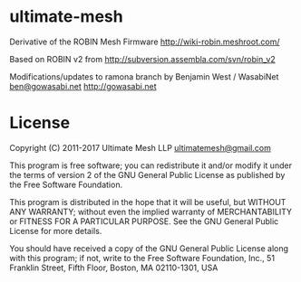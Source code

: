 ultimate-mesh
==========

Derivative of the ROBIN Mesh Firmware http://wiki-robin.meshroot.com/

Based on ROBIN v2 from http://subversion.assembla.com/svn/robin_v2

Modifications/updates to ramona branch by Benjamin West / WasabiNet <ben@gowasabi.net> http://gowasabi.net

License
=======
Copyright (C) 2011-2017 Ultimate Mesh LLP <ultimatemesh@gmail.com>

This program is free software; you can redistribute it and/or modify it under the terms of version 2 of the GNU General Public License as published by the Free Software Foundation.

This program is distributed in the hope that it will be useful, but WITHOUT ANY WARRANTY; without even the implied warranty of MERCHANTABILITY or FITNESS FOR A PARTICULAR PURPOSE. See the GNU General Public License for more details.

You should have received a copy of the GNU General Public License along with this program; if not, write to the Free Software Foundation, Inc., 51 Franklin Street, Fifth Floor, Boston, MA 02110-1301, USA
